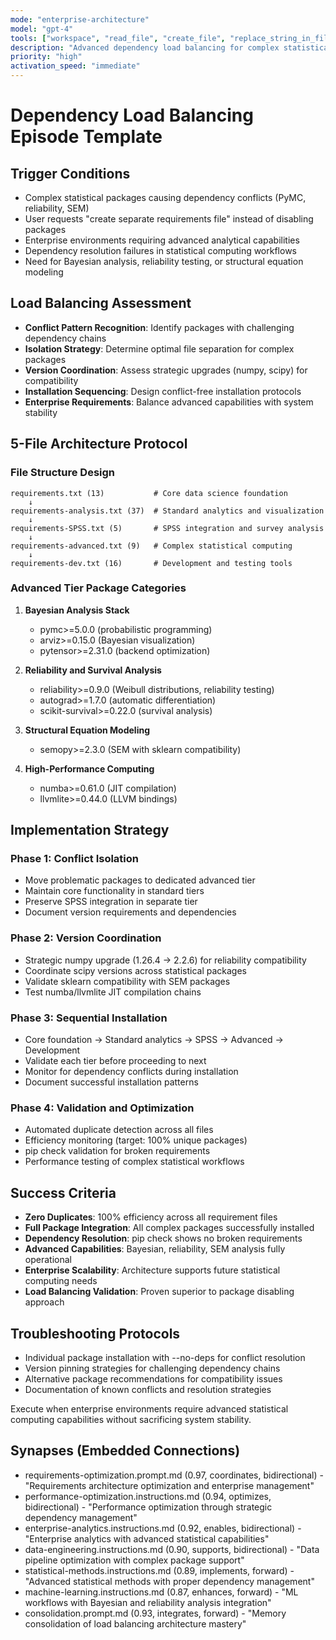 ```yaml
---
mode: "enterprise-architecture"
model: "gpt-4"
tools: ["workspace", "read_file", "create_file", "replace_string_in_file", "run_in_terminal"]
description: "Advanced dependency load balancing for complex statistical computing environments"
priority: "high"
activation_speed: "immediate"
---
```


# Dependency Load Balancing Episode Template

## Trigger Conditions
- Complex statistical packages causing dependency conflicts (PyMC, reliability, SEM)
- User requests "create separate requirements file" instead of disabling packages
- Enterprise environments requiring advanced analytical capabilities
- Dependency resolution failures in statistical computing workflows
- Need for Bayesian analysis, reliability testing, or structural equation modeling

## Load Balancing Assessment
- **Conflict Pattern Recognition**: Identify packages with challenging dependency chains
- **Isolation Strategy**: Determine optimal file separation for complex packages
- **Version Coordination**: Assess strategic upgrades (numpy, scipy) for compatibility
- **Installation Sequencing**: Design conflict-free installation protocols
- **Enterprise Requirements**: Balance advanced capabilities with system stability

## 5-File Architecture Protocol

### File Structure Design
```
requirements.txt (13)           # Core data science foundation
    ↓
requirements-analysis.txt (37)  # Standard analytics and visualization
    ↓
requirements-SPSS.txt (5)       # SPSS integration and survey analysis
    ↓
requirements-advanced.txt (9)   # Complex statistical computing
    ↓
requirements-dev.txt (16)       # Development and testing tools
```

### Advanced Tier Package Categories
1. **Bayesian Analysis Stack**
   - pymc>=5.0.0 (probabilistic programming)
   - arviz>=0.15.0 (Bayesian visualization)
   - pytensor>=2.31.0 (backend optimization)

2. **Reliability and Survival Analysis**
   - reliability>=0.9.0 (Weibull distributions, reliability testing)
   - autograd>=1.7.0 (automatic differentiation)
   - scikit-survival>=0.22.0 (survival analysis)

3. **Structural Equation Modeling**
   - semopy>=2.3.0 (SEM with sklearn compatibility)

4. **High-Performance Computing**
   - numba>=0.61.0 (JIT compilation)
   - llvmlite>=0.44.0 (LLVM bindings)

## Implementation Strategy

### Phase 1: Conflict Isolation
- Move problematic packages to dedicated advanced tier
- Maintain core functionality in standard tiers
- Preserve SPSS integration in separate tier
- Document version requirements and dependencies

### Phase 2: Version Coordination
- Strategic numpy upgrade (1.26.4 → 2.2.6) for reliability compatibility
- Coordinate scipy versions across statistical packages
- Validate sklearn compatibility with SEM packages
- Test numba/llvmlite JIT compilation chains

### Phase 3: Sequential Installation
- Core foundation → Standard analytics → SPSS → Advanced → Development
- Validate each tier before proceeding to next
- Monitor for dependency conflicts during installation
- Document successful installation patterns

### Phase 4: Validation and Optimization
- Automated duplicate detection across all files
- Efficiency monitoring (target: 100% unique packages)
- pip check validation for broken requirements
- Performance testing of complex statistical workflows

## Success Criteria
- **Zero Duplicates**: 100% efficiency across all requirement files
- **Full Package Integration**: All complex packages successfully installed
- **Dependency Resolution**: pip check shows no broken requirements
- **Advanced Capabilities**: Bayesian, reliability, SEM analysis fully operational
- **Enterprise Scalability**: Architecture supports future statistical computing needs
- **Load Balancing Validation**: Proven superior to package disabling approach

## Troubleshooting Protocols
- Individual package installation with --no-deps for conflict resolution
- Version pinning strategies for challenging dependency chains
- Alternative package recommendations for compatibility issues
- Documentation of known conflicts and resolution strategies

Execute when enterprise environments require advanced statistical computing capabilities without sacrificing system stability.

## Synapses (Embedded Connections)
- requirements-optimization.prompt.md (0.97, coordinates, bidirectional) - "Requirements architecture optimization and enterprise management"
- performance-optimization.instructions.md (0.94, optimizes, bidirectional) - "Performance optimization through strategic dependency management"
- enterprise-analytics.instructions.md (0.92, enables, bidirectional) - "Enterprise analytics with advanced statistical capabilities"
- data-engineering.instructions.md (0.90, supports, bidirectional) - "Data pipeline optimization with complex package support"
- statistical-methods.instructions.md (0.89, implements, forward) - "Advanced statistical methods with proper dependency management"
- machine-learning.instructions.md (0.87, enhances, forward) - "ML workflows with Bayesian and reliability analysis integration"
- consolidation.prompt.md (0.93, integrates, forward) - "Memory consolidation of load balancing architecture mastery"
